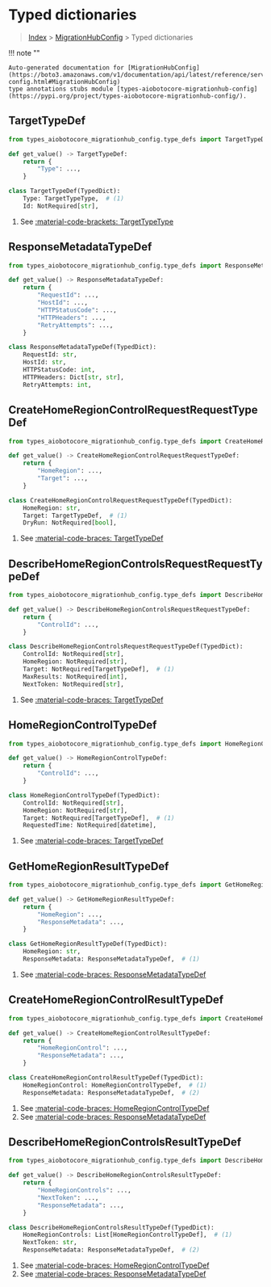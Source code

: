 # Typed dictionaries

> [Index](../README.md) > [MigrationHubConfig](./README.md) > Typed dictionaries

!!! note ""

    Auto-generated documentation for [MigrationHubConfig](https://boto3.amazonaws.com/v1/documentation/api/latest/reference/services/migrationhub-config.html#MigrationHubConfig)
    type annotations stubs module [types-aiobotocore-migrationhub-config](https://pypi.org/project/types-aiobotocore-migrationhub-config/).

## TargetTypeDef

```python title="Usage Example"
from types_aiobotocore_migrationhub_config.type_defs import TargetTypeDef

def get_value() -> TargetTypeDef:
    return {
        "Type": ...,
    }
```

```python title="Definition"
class TargetTypeDef(TypedDict):
    Type: TargetTypeType,  # (1)
    Id: NotRequired[str],
```

1. See [:material-code-brackets: TargetTypeType](./literals.md#targettypetype) 
## ResponseMetadataTypeDef

```python title="Usage Example"
from types_aiobotocore_migrationhub_config.type_defs import ResponseMetadataTypeDef

def get_value() -> ResponseMetadataTypeDef:
    return {
        "RequestId": ...,
        "HostId": ...,
        "HTTPStatusCode": ...,
        "HTTPHeaders": ...,
        "RetryAttempts": ...,
    }
```

```python title="Definition"
class ResponseMetadataTypeDef(TypedDict):
    RequestId: str,
    HostId: str,
    HTTPStatusCode: int,
    HTTPHeaders: Dict[str, str],
    RetryAttempts: int,
```

## CreateHomeRegionControlRequestRequestTypeDef

```python title="Usage Example"
from types_aiobotocore_migrationhub_config.type_defs import CreateHomeRegionControlRequestRequestTypeDef

def get_value() -> CreateHomeRegionControlRequestRequestTypeDef:
    return {
        "HomeRegion": ...,
        "Target": ...,
    }
```

```python title="Definition"
class CreateHomeRegionControlRequestRequestTypeDef(TypedDict):
    HomeRegion: str,
    Target: TargetTypeDef,  # (1)
    DryRun: NotRequired[bool],
```

1. See [:material-code-braces: TargetTypeDef](./type_defs.md#targettypedef) 
## DescribeHomeRegionControlsRequestRequestTypeDef

```python title="Usage Example"
from types_aiobotocore_migrationhub_config.type_defs import DescribeHomeRegionControlsRequestRequestTypeDef

def get_value() -> DescribeHomeRegionControlsRequestRequestTypeDef:
    return {
        "ControlId": ...,
    }
```

```python title="Definition"
class DescribeHomeRegionControlsRequestRequestTypeDef(TypedDict):
    ControlId: NotRequired[str],
    HomeRegion: NotRequired[str],
    Target: NotRequired[TargetTypeDef],  # (1)
    MaxResults: NotRequired[int],
    NextToken: NotRequired[str],
```

1. See [:material-code-braces: TargetTypeDef](./type_defs.md#targettypedef) 
## HomeRegionControlTypeDef

```python title="Usage Example"
from types_aiobotocore_migrationhub_config.type_defs import HomeRegionControlTypeDef

def get_value() -> HomeRegionControlTypeDef:
    return {
        "ControlId": ...,
    }
```

```python title="Definition"
class HomeRegionControlTypeDef(TypedDict):
    ControlId: NotRequired[str],
    HomeRegion: NotRequired[str],
    Target: NotRequired[TargetTypeDef],  # (1)
    RequestedTime: NotRequired[datetime],
```

1. See [:material-code-braces: TargetTypeDef](./type_defs.md#targettypedef) 
## GetHomeRegionResultTypeDef

```python title="Usage Example"
from types_aiobotocore_migrationhub_config.type_defs import GetHomeRegionResultTypeDef

def get_value() -> GetHomeRegionResultTypeDef:
    return {
        "HomeRegion": ...,
        "ResponseMetadata": ...,
    }
```

```python title="Definition"
class GetHomeRegionResultTypeDef(TypedDict):
    HomeRegion: str,
    ResponseMetadata: ResponseMetadataTypeDef,  # (1)
```

1. See [:material-code-braces: ResponseMetadataTypeDef](./type_defs.md#responsemetadatatypedef) 
## CreateHomeRegionControlResultTypeDef

```python title="Usage Example"
from types_aiobotocore_migrationhub_config.type_defs import CreateHomeRegionControlResultTypeDef

def get_value() -> CreateHomeRegionControlResultTypeDef:
    return {
        "HomeRegionControl": ...,
        "ResponseMetadata": ...,
    }
```

```python title="Definition"
class CreateHomeRegionControlResultTypeDef(TypedDict):
    HomeRegionControl: HomeRegionControlTypeDef,  # (1)
    ResponseMetadata: ResponseMetadataTypeDef,  # (2)
```

1. See [:material-code-braces: HomeRegionControlTypeDef](./type_defs.md#homeregioncontroltypedef) 
2. See [:material-code-braces: ResponseMetadataTypeDef](./type_defs.md#responsemetadatatypedef) 
## DescribeHomeRegionControlsResultTypeDef

```python title="Usage Example"
from types_aiobotocore_migrationhub_config.type_defs import DescribeHomeRegionControlsResultTypeDef

def get_value() -> DescribeHomeRegionControlsResultTypeDef:
    return {
        "HomeRegionControls": ...,
        "NextToken": ...,
        "ResponseMetadata": ...,
    }
```

```python title="Definition"
class DescribeHomeRegionControlsResultTypeDef(TypedDict):
    HomeRegionControls: List[HomeRegionControlTypeDef],  # (1)
    NextToken: str,
    ResponseMetadata: ResponseMetadataTypeDef,  # (2)
```

1. See [:material-code-braces: HomeRegionControlTypeDef](./type_defs.md#homeregioncontroltypedef) 
2. See [:material-code-braces: ResponseMetadataTypeDef](./type_defs.md#responsemetadatatypedef) 
